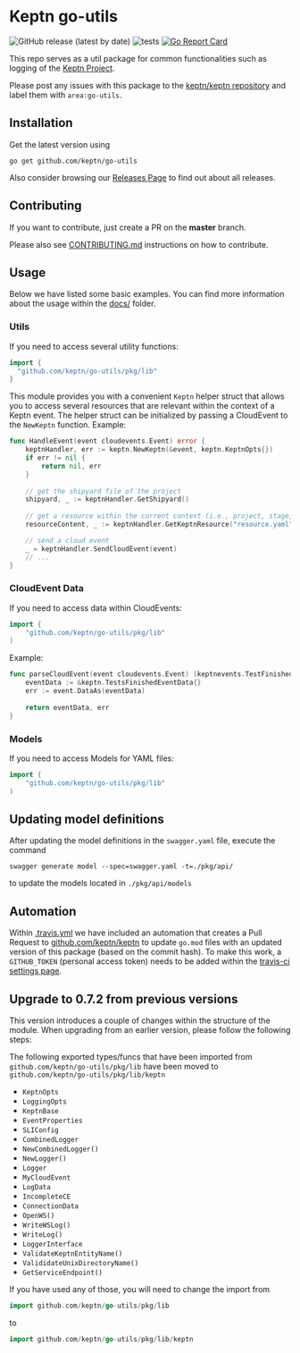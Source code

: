 # Keptn go-utils
![GitHub release (latest by date)](https://img.shields.io/github/v/release/keptn/go-utils)
![tests](https://github.com/keptn/go-utils/workflows/tests/badge.svg)
[![Go Report Card](https://goreportcard.com/badge/github.com/keptn/go-utils)](https://goreportcard.com/report/github.com/keptn/go-utils)

This repo serves as a util package for common functionalities such as logging of the [Keptn Project](https://github.com/keptn).

Please post any issues with this package to the [keptn/keptn repository](https://github.com/keptn/keptn/issues) and label them with `area:go-utils`.

## Installation

Get the latest version using
```console
go get github.com/keptn/go-utils
```
Also consider browsing our [Releases Page](https://github.com/keptn/go-utils/releases) to find out about all releases.


## Contributing

If you want to contribute, just create a PR on the **master** branch.

Please also see [CONTRIBUTING.md](CONTRIBUTING.md) instructions on how to contribute.

## Usage

Below we have listed some basic examples. You can find more information about the usage within the [docs/](docs/) folder.

### Utils
If you need to access several utility functions:

```go
import {
  "github.com/keptn/go-utils/pkg/lib"
}
```

This module provides you with a convenient `Keptn` helper struct that allows you to access several resources that are relevant within the context of a 
Keptn event. The helper struct can be initialized by passing a CloudEvent to the `NewKeptn` function. Example:

```go
func HandleEvent(event cloudevents.Event) error {
	keptnHandler, err := keptn.NewKeptn(&event, keptn.KeptnOpts{})
	if err != nil {
		return nil, err
	}
	
    // get the shipyard file of the project
    shipyard, _ := keptnHandler.GetShipyard()
    
    // get a resource within the current context (i.e., project, stage, service) of the event
    resourceContent, _ := keptnHandler.GetKeptnResource("resource.yaml")

    // send a cloud event
    _ = keptnHandler.SendCloudEvent(event)
    // ...
}
```

### CloudEvent Data
If you need to access data within CloudEvents:

```go
import {
	"github.com/keptn/go-utils/pkg/lib"
)
```

Example:

```go
func parseCloudEvent(event cloudevents.Event) (keptnevents.TestFinishedEventData, error) {
	eventData := &keptn.TestsFinishedEventData{}
	err := event.DataAs(eventData)
    
    return eventData, err
}
```

### Models
If you need to access Models for YAML files:

```go
import {
	"github.com/keptn/go-utils/pkg/lib"
)
```

## Updating model definitions
After updating the model definitions in the `swagger.yaml` file, execute the command

```
swagger generate model --spec=swagger.yaml -t=./pkg/api/
```

to update the models located in `./pkg/api/models`

## Automation

Within [.travis.yml](.travis.yml) we have included an automation that creates a Pull Request to 
 [github.com/keptn/keptn](https://github.com/keptn/keptn) to update `go.mod` files with an updated version of this 
 package (based on the commit hash). To make this work, a `GITHUB_TOKEN` (personal access token) 
 needs to be added within the [travis-ci settings page](https://travis-ci.org/keptn/go-utils/settings).
 
## Upgrade to 0.7.2 from previous versions
This version introduces a couple of changes within the structure of the module. When upgrading from an earlier version, please follow the following steps:

The following exported types/funcs that have been imported from `github.com/keptn/go-utils/pkg/lib` have been moved to `github.com/keptn/go-utils/pkg/lib/keptn`
 
- `KeptnOpts`
- `LoggingOpts`
- `KeptnBase`
- `EventProperties`
- `SLIConfig`
- `CombinedLogger`
- `NewCombinedLogger()`
- `NewLogger()`
- `Logger`
- `MyCloudEvent`
- `LogData`
- `IncompleteCE`
- `ConnectionData`
- `OpenWS()`
- `WriteWSLog()`
- `WriteLog()`
- `LoggerInterface`
- `ValidateKeptnEntityName()`
- `ValididateUnixDirectoryName()`
- `GetServiceEndpoint()`

If you have used any of those, you will need to change the import from 

```go
import github.com/keptn/go-utils/pkg/lib
```

to 

```go
import github.com/keptn/go-utils/pkg/lib/keptn
```

